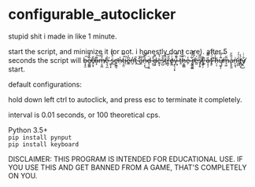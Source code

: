 # configurable_autoclicker

stupid shit i made in like 1 minute.

start the script, and minimize it (or not. i honestly dont care). after 5 seconds the script will ~~b̵̧̝̫͠e̸̯͇̻̅̍̂͒c̸̠̱̝̃̆o̴͙͌͠m̸͔̮̪̓̋̐e̷͎͉̪̐̇ ̵͚͔͓́ṡ̵̈́̎̈́͜ḛ̷̛̱̳͉ṇ̴̓t̶͕̫̤͑̿i̷̖͆e̷̳͆̓n̶̛̬̒t̶̞̃ ̷̓̚͜a̶̰͆͝͝͝n̴̜͙̎̿͜d̷̖̹͔̼̈ ̷͈͉̓̑ḑ̴̬̏͊ë̶͍͓́͒s̴̤̺̐̎t̶̰̏̽͝r̶̻̞̃̌̈ȯ̸̱̪͑̈ý̴̙͉͎͓̊ ̶̣͓̀̐͂̋ṯ̶̈͝h̷͉̳̻͒̏̈́͘e̴̗̓ ̴̢̻͚̲͋r̸̮̜͈̈́͆͋̄ë̶̺́ş̸̨͍͆̅͂t̷͖̥̗̎ ̷͚̇͊o̴͎̠̗̒̿̉f̴̞̈́̇́̕ͅ ̷̦͠h̷̩͔̾̂ų̸͖̘̅̾̃͝ͅm̶̘͖̅̋á̶̢̬̱̫̋̏̆n̶̨̛̮̘͗ỉ̶̪̪̇̉́t̸͇̤̖́̓͜y̸̪̌͑̇̇~~ start.

default configurations:

hold down left ctrl to autoclick, and press esc to terminate it completely.

interval is 0.01 seconds, or 100 theoretical cps.

Python 3.5+  
`pip install pynput`  
`pip install keyboard`

DISCLAIMER: THIS PROGRAM IS INTENDED FOR EDUCATIONAL USE. IF YOU USE THIS AND GET BANNED FROM A GAME, THAT'S COMPLETELY ON YOU.
